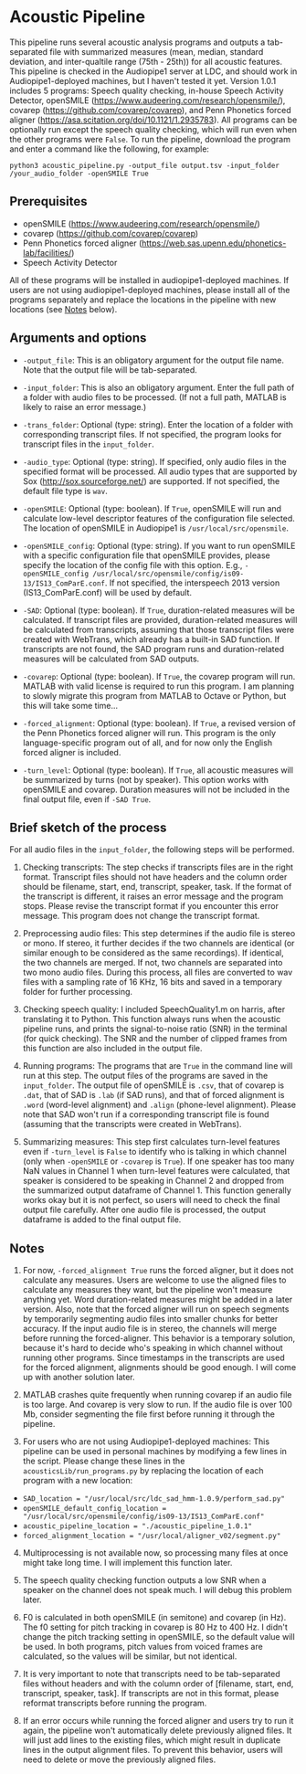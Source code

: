 # Acoustic Pipeline

This pipeline runs several acoustic analysis programs and outputs a tab-separated file with summarized measures (mean, median, standard deviation, and inter-qualtile range (75th - 25th)) for all acoustic features. This pipeline is checked in the Audiopipe1 server at LDC, and should work in Audiopipe1-deployed machines, but I haven't tested it yet. Version 1.0.1 includes 5 programs: Speech quality checking, in-house Speech Activity Detector, openSMILE (https://www.audeering.com/research/opensmile/), covarep (https://github.com/covarep/covarep), and Penn Phonetics forced aligner (https://asa.scitation.org/doi/10.1121/1.2935783). All programs can be optionally run except the speech quality checking, which will run even when the other programs were `False`. To run the pipeline, download the program and enter a command like the following, for example:

`python3 acoustic_pipeline.py -output_file output.tsv -input_folder /your_audio_folder -openSMILE True` 

## Prerequisites
- openSMILE (https://www.audeering.com/research/opensmile/)
- covarep (https://github.com/covarep/covarep)
- Penn Phonetics forced aligner (https://web.sas.upenn.edu/phonetics-lab/facilities/)
- Speech Activity Detector

All of these programs will be installed in audiopipe1-deployed machines. If users are not using audiopipe1-deployed machines, please install all of the programs separately and replace the locations in the pipeline with new locations (see [Notes](#notes) below). 

## Arguments and options

* `-output_file`: This is an obligatory argument for the output file name. Note that the output file will be tab-separated. 

* `-input_folder`: This is also an obligatory argument. Enter the full path of a folder with audio files to be processed. (If not a full path, MATLAB is likely to raise an error message.)

* `-trans_folder`: Optional (type: string). Enter the location of a folder with corresponding transcript files. If not specified, the program looks for transcript files in the `input_folder`. 

* `-audio_type`: Optional (type: string). If specified, only audio files in the specified format will be processed. All audio types that are supported by Sox (http://sox.sourceforge.net/) are supported. If not specified, the default file type is `wav`. 

* `-openSMILE`: Optional (type: boolean). If `True`, openSMILE will run and calculate low-level descriptor features of the configuration file selected. The location of openSMILE in Audiopipe1 is `/usr/local/src/opensmile`.
 
* `-openSMILE_config`: Optional (type: string). If you want to run openSMILE with a specific configuration file that openSMILE provides, please specify the location of the config file with this option. E.g., `-openSMILE_config /usr/local/src/opensmile/config/is09-13/IS13_ComParE.conf`. If not specified, the interspeech 2013 version (IS13_ComParE.conf) will be used by default. 

* `-SAD`: Optional (type: boolean). If `True`, duration-related measures will be calculated. If transcript files are provided, duration-related measures will be calculated from transcripts, assuming that those transcript files were created with WebTrans, which already has a built-in SAD function. If transcripts are not found, the SAD program runs and duration-related measures will be calculated from SAD outputs.  

* `-covarep`: Optional (type: boolean). If `True`, the covarep program will run. MATLAB with valid license is required to run this program. I am planning to slowly migrate this program from MATLAB to Octave or Python, but this will take some time...  

* `-forced_alignment`: Optional (type: boolean). If `True`, a revised version of the Penn Phonetics forced aligner will run. This program is the only language-specific program out of all, and for now only the English forced aligner is included. 

*  `-turn_level`: Optional (type: boolean). If `True`, all acoustic measures will be summarized by turns (not by speaker). This option works with openSMILE and covarep. Duration measures will not be included in the final output file, even if `-SAD True`.

## Brief sketch of the process

For all audio files in the `input_folder`, the following steps will be performed.

1. Checking transcripts: The step checks if transcripts files are in the right format. Transcript files should not have headers and the column order should be filename, start, end, transcript, speaker, task. If the format of the transcript is different, it raises an error message and the program stops. Please revise the transcript format if you encounter this error message. This program does not change the transcript format.

2. Preprocessing audio files: This step determines if the audio file is stereo or mono. If stereo, it further decides if the two channels are identical (or similar enough to be considered as the same recordings). If identical, the two channels are merged. If not, two channels are separated into two mono audio files. During this process, all files are converted to wav files with a sampling rate of 16 KHz, 16 bits and saved in a temporary folder for further processing.

3. Checking speech quality: I included SpeechQuality1.m on harris, after translating it to Python. This function always runs when the acoustic pipeline runs, and prints the signal-to-noise ratio (SNR) in the terminal (for quick checking). The SNR and the number of clipped frames from this function are also included in the output file.

4. Running programs: The programs that are `True` in the command line will run at this step. The output files of the programs are saved in the `input_folder`. The output file of openSMILE is `.csv`, that of covarep is `.dat`, that of SAD is `.lab` (if SAD runs), and that of forced alignment is `.word` (word-level alignment) and `.align` (phone-level alignment). Please note that SAD won't run if a corresponding transcript file is found (assuming that the transcripts were created in WebTrans). 

5. Summarizing measures: This step first calculates turn-level features even if `-turn_level` is `False` to identify who is talking in which channel (only when `-openSMILE` or `-covarep` is `True`). If one speaker has too many NaN values in Channel 1 when turn-level features were calculated, that speaker is considered to be speaking in Channel 2 and dropped from the summarized output dataframe of Channel 1. This function generally works okay but it is not perfect, so users will need to check the final output file carefully. After one audio file is processed, the output dataframe is added to the final output file.    

## Notes

1. For now, `-forced_alignment True` runs the forced aligner, but it does not calculate any measures. Users are welcome to use the aligned files to calculate any measures they want, but the pipeline won't measure anything yet. Word duration-related measures might be added in a later version. Also, note that the forced aligner will run on speech segments by temporarily segmenting audio files into smaller chunks for better accuracy. If the input audio file is in stereo, the channels will merge before running the forced-aligner. This behavior is a temporary solution, because it's hard to decide who's speaking in which channel without running other programs. Since timestamps in the transcripts are used for the forced alignment, alignments should be good enough. I will come up with another solution later. 

2. MATLAB crashes quite frequently when running covarep if an audio file is too large. And covarep is very slow to run. If the audio file is over 100 Mb, consider segmenting the file first before running it through the pipeline. 

3. For users who are not using Audiopipe1-deployed machines: This pipeline can be used in personal machines by modifying a few lines in the script. Please change these lines in the `acousticsLib/run_programs.py` by replacing the location of each program with a new location:

- `SAD_location = "/usr/local/src/ldc_sad_hmm-1.0.9/perform_sad.py"`
- `openSMILE_default_config_location = "/usr/local/src/opensmile/config/is09-13/IS13_ComParE.conf"`
- `acoustic_pipeline_location = "./acoustic_pipeline_1.0.1"`
- `forced_alignment_location = "/usr/local/aligner_v02/segment.py"`

4. Multiprocessing is not available now, so processing many files at once might take long time. I will implement this function later.

5. The speech quality checking function outputs a low SNR when a speaker on the channel does not speak much. I will debug this problem later. 

6. F0 is calculated in both openSMILE (in semitone) and covarep (in Hz). The f0 setting for pitch tracking in covarep is 80 Hz to 400 Hz. I didn't change the pitch tracking setting in openSMILE, so the default value will be used. In both programs, pitch values from voiced frames are calculated, so the values will be similar, but not identical. 

7. It is very important to note that transcripts need to be tab-separated files without headers and with the column order of \[filename, start, end, transcript, speaker, task\]. If transcripts are not in this format, please reformat transcripts before running the program.  

8. If an error occurs while running the forced aligner and users try to run it again, the pipeline won't automatically delete previously aligned files. It will just add lines to the existing files, which might result in duplicate lines in the output alignment files. To prevent this behavior, users will need to delete or move the previously aligned files.
  
